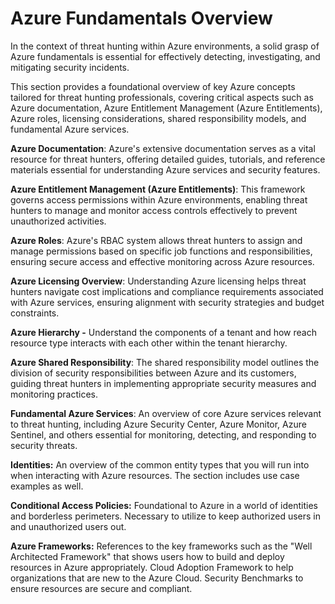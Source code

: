 # Azure Fundamentals Overview

In the context of threat hunting within Azure environments, a solid grasp of Azure fundamentals is essential for effectively detecting, investigating, and mitigating security incidents.&#x20;

This section provides a foundational overview of key Azure concepts tailored for threat hunting professionals, covering critical aspects such as Azure documentation, Azure Entitlement Management (Azure Entitlements), Azure roles, licensing considerations, shared responsibility models, and fundamental Azure services.

**Azure Documentation**: Azure's extensive documentation serves as a vital resource for threat hunters, offering detailed guides, tutorials, and reference materials essential for understanding Azure services and security features.

**Azure Entitlement Management (Azure Entitlements)**: This framework governs access permissions within Azure environments, enabling threat hunters to manage and monitor access controls effectively to prevent unauthorized activities.

**Azure Roles**: Azure's RBAC system allows threat hunters to assign and manage permissions based on specific job functions and responsibilities, ensuring secure access and effective monitoring across Azure resources.

**Azure Licensing Overview**: Understanding Azure licensing helps threat hunters navigate cost implications and compliance requirements associated with Azure services, ensuring alignment with security strategies and budget constraints.

**Azure Hierarchy -** Understand the components of a tenant and how reach resource type interacts with each other within the tenant hierarchy.&#x20;

**Azure Shared Responsibility**: The shared responsibility model outlines the division of security responsibilities between Azure and its customers, guiding threat hunters in implementing appropriate security measures and monitoring practices.

**Fundamental Azure Services**: An overview of core Azure services relevant to threat hunting, including Azure Security Center, Azure Monitor, Azure Sentinel, and others essential for monitoring, detecting, and responding to security threats.

**Identities:** An overview of the common entity types that you will run into when interacting with Azure resources. The section includes use case examples as well.&#x20;

**Conditional Access Policies:** Foundational to Azure in a world of identities and borderless perimeters. Necessary to utilize to keep authorized users in and unauthorized users out.&#x20;

**Azure Frameworks:** References to the key frameworks such as the "Well Architected Framework" that shows users how to build and deploy resources in Azure appropriately. Cloud Adoption Framework to help organizations that are new to the Azure Cloud. Security Benchmarks to ensure resources are secure and compliant.&#x20;
